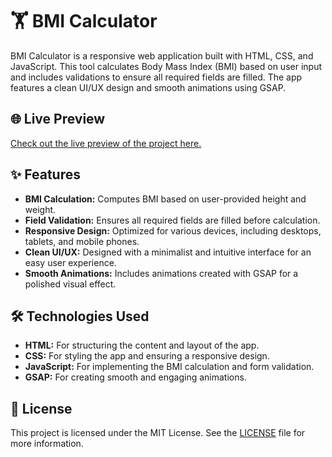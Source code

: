 # 🏋️ BMI Calculator

BMI Calculator is a responsive web application built with HTML, CSS, and JavaScript. This tool calculates Body Mass Index (BMI) based on user input and includes validations to ensure all required fields are filled. The app features a clean UI/UX design and smooth animations using GSAP.

## 🌐 Live Preview

[Check out the live preview of the project here.](https://bmi-calculator-io.netlify.app/)

## ✨ Features

- **BMI Calculation:** Computes BMI based on user-provided height and weight.
- **Field Validation:** Ensures all required fields are filled before calculation.
- **Responsive Design:** Optimized for various devices, including desktops, tablets, and mobile phones.
- **Clean UI/UX:** Designed with a minimalist and intuitive interface for an easy user experience.
- **Smooth Animations:** Includes animations created with GSAP for a polished visual effect.

## 🛠️ Technologies Used

- **HTML:** For structuring the content and layout of the app.
- **CSS:** For styling the app and ensuring a responsive design.
- **JavaScript:** For implementing the BMI calculation and form validation.
- **GSAP:** For creating smooth and engaging animations.

## 📜 License

This project is licensed under the MIT License. See the [LICENSE](https://opensource.org/licenses/MIT) file for more information.
